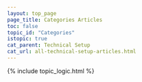 ```yaml
---
layout: top_page
page_title: Categories Articles
toc: false
topic_id: "Categories"
istopic: true
cat_parent: Technical Setup
cat_url: all-technical-setup-articles.html
---
```



{% include topic_logic.html %}
